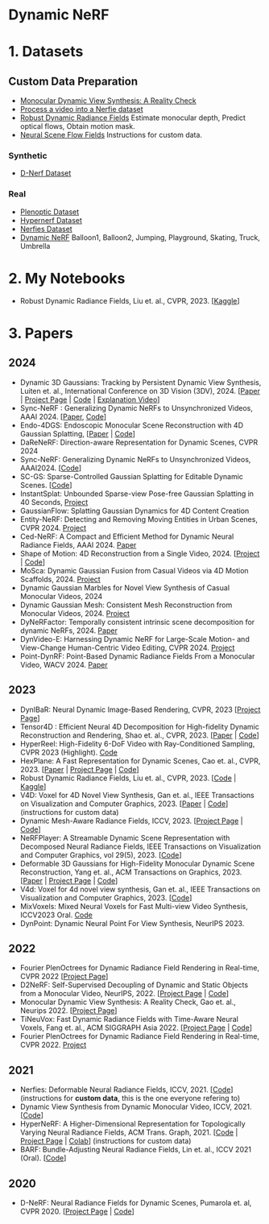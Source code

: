 # Dynamic NeRF

# 1. Datasets
## Custom Data Preparation
- [Monocular Dynamic View Synthesis: A Reality Check](https://github.com/KAIR-BAIR/dycheck/blob/main/docs/RECORD3D_CAPTURE.md)
- [Process a video into a Nerfie dataset](https://colab.research.google.com/github/google/nerfies/blob/main/notebooks/Nerfies_Capture_Processing.ipynb)
- [Robust Dynamic Radiance Fields](https://github.com/facebookresearch/robust-dynrf)
Estimate monocular depth, Predict optical flows, Obtain motion mask.
- [Neural Scene Flow Fields](https://github.com/zhengqili/Neural-Scene-Flow-Fields/tree/main)
Instructions for custom data.

### Synthetic
- [D-Nerf Dataset](https://www.albertpumarola.com/research/D-NeRF/index.html)


### Real
- [Plenoptic Dataset](https://github.com/facebookresearch/Neural_3D_Video/releases/tag/v1.0)
- [Hypernerf Dataset](https://github.com/google/hypernerf/releases/tag/v0.1)
- [Nerfies Dataset](https://github.com/google/nerfies/releases/download/0.1/nerfies-vrig-dataset-v0.1.zip)
- [Dynamic NeRF](https://github.com/gaochen315/DynamicNeRF)
Balloon1, Balloon2, Jumping, Playground, Skating, Truck, Umbrella


# 2. My Notebooks
- Robust Dynamic Radiance Fields, Liu et. al., CVPR, 2023. [[Kaggle](https://www.kaggle.com/code/declanide/robust-nerf)]

# 3. Papers
## 2024
- Dynamic 3D Gaussians: Tracking by Persistent Dynamic View Synthesis, Luiten et. al., International Conference on 3D Vision (3DV), 2024. [[Paper](https://dynamic3dgaussians.github.io/paper.pdf) | [Project Page](https://dynamic3dgaussians.github.io/) | [Code](https://github.com/JonathonLuiten/Dynamic3DGaussians) | [Explanation Video](https://www.youtube.com/live/hDuy1TgD8I4?si=6oGN0IYnPRxOibpg)]
- Sync-NeRF : Generalizing Dynamic NeRFs to Unsynchronized Videos, AAAI 2024. [[Paper](https://arxiv.org/abs/2310.13356), [Code](https://github.com/seoha-kim/Sync-NeRF)]
- Endo-4DGS: Endoscopic Monocular Scene Reconstruction with 4D Gaussian Splatting, [[Paper](https://arxiv.org/abs/2401.16416) | [Code](https://github.com/lastbasket/Endo-4DGS)]
- DaReNeRF: Direction-aware Representation for Dynamic Scenes, CVPR 2024
- Sync-NeRF: Generalizing Dynamic NeRFs to Unsynchronized Videos, AAAI2024. [[Code](https://github.com/seoha-kim/Sync-NeRF)]
- SC-GS: Sparse-Controlled Gaussian Splatting for Editable Dynamic Scenes. [[Code](https://github.com/yihua7/SC-GS)]
- InstantSplat: Unbounded Sparse-view Pose-free Gaussian Splatting in 40 Seconds, [Project](https://instantsplat.github.io/)
- GaussianFlow: Splatting Gaussian Dynamics for 4D Content Creation
- Entity-NeRF: Detecting and Removing Moving Entities in Urban Scenes, CVPR 2024. [Project](https://otonari726.github.io/entitynerf/)
- Ced-NeRF: A Compact and Efficient Method for Dynamic Neural Radiance Fields, AAAI 2024. [Paper](https://ojs.aaai.org/index.php/AAAI/article/view/28138)
- Shape of Motion: 4D Reconstruction from a Single Video, 2024. [[Project](https://shape-of-motion.github.io/) | [Code](https://github.com/vye16/shape-of-motion/)]
- MoSca: Dynamic Gaussian Fusion from Casual Videos via 4D Motion Scaffolds, 2024. [Project](https://www.cis.upenn.edu/~leijh/projects/mosca/)
- Dynamic Gaussian Marbles for Novel View Synthesis of Casual Monocular Videos, 2024
- Dynamic Gaussian Mesh: Consistent Mesh Reconstruction from Monocular Videos, 2024. [Project](https://www.liuisabella.com/DG-Mesh/)
- DyNeRFactor: Temporally consistent intrinsic scene decomposition for dynamic NeRFs, 2024. [Paper](https://www.sciencedirect.com/science/article/pii/S0097849324001195?dgcid=rss_sd_all)
- DynVideo-E: Harnessing Dynamic NeRF for Large-Scale Motion- and View-Change Human-Centric Video Editing, CVPR 2024. [Project](https://showlab.github.io/DynVideo-E/)
- Point-DynRF: Point-Based Dynamic Radiance Fields From a Monocular Video, WACV 2024. [Paper](https://openaccess.thecvf.com/content/WACV2024/papers/Park_Point-DynRF_Point-Based_Dynamic_Radiance_Fields_From_a_Monocular_Video_WACV_2024_paper.pdf)

## 2023
- DynIBaR: Neural Dynamic Image-Based Rendering, CVPR, 2023 [[Project Page](https://dynibar.github.io/)]
- Tensor4D : Efficient Neural 4D Decomposition for High-fidelity Dynamic Reconstruction and Rendering, Shao et. al., CVPR, 2023. [[Paper](https://arxiv.org/abs/2211.11610) | [Code](https://github.com/DSaurus/Tensor4D)]
- HyperReel: High-Fidelity 6-DoF Video with Ray-Conditioned Sampling, CVPR 2023 (Highlight). [Code](https://github.com/facebookresearch/hyperreel)
- HexPlane: A Fast Representation for Dynamic Scenes, Cao et. al., CVPR, 2023. [[Paper](https://caoang327.github.io/HexPlane/HexPlane.pdf) | [Project Page](https://caoang327.github.io/HexPlane/) | [Code](https://github.com/Caoang327/HexPlane)]
- Robust Dynamic Radiance Fields, Liu et. al., CVPR, 2023. [[Code](https://github.com/facebookresearch/robust-dynrf) | [Kaggle](https://www.kaggle.com/code/declanide/robust-nerf)]
- V4D: Voxel for 4D Novel View Synthesis, Gan et. al., IEEE Transactions on Visualization and Computer Graphics, 2023. [[Paper](https://arxiv.org/abs/2205.14332) | [Code](https://github.com/GANWANSHUI/V4D)] (instructions for custom data)
- Dynamic Mesh-Aware Radiance Fields, ICCV, 2023. [[Project Page](https://mesh-aware-rf.github.io/) | [Code](https://github.com/YilingQiao/DMRF)]
- NeRFPlayer: A Streamable Dynamic Scene Representation with Decomposed Neural Radiance Fields, IEEE Transactions on Visualization and Computer Graphics, vol 29(5), 2023. [[Code](https://github.com/lsongx/nerfplayer-nerfstudio)]
- Deformable 3D Gaussians for High-Fidelity Monocular Dynamic Scene Reconstruction, Yang et. al., ACM Transactions on Graphics, 2023. [[Paper](https://arxiv.org/pdf/2309.13101.pdf) | [Project Page](https://ingra14m.github.io/Deformable-Gaussians/) | [Code](https://github.com/ingra14m/Deformable-3D-Gaussians)]
- V4d: Voxel for 4d novel view synthesis, Gan et. al., IEEE Transactions on Visualization and Computer Graphics, 2023. [[Code](https://github.com/GANWANSHUI/V4D)]
- MixVoxels: Mixed Neural Voxels for Fast Multi-view Video Synthesis, ICCV2023 Oral. [Code](https://github.com/fengres/mixvoxels)
- DynPoint: Dynamic Neural Point For View Synthesis, NeurIPS 2023.

## 2022
- Fourier PlenOctrees for Dynamic Radiance Field Rendering in Real-time, CVPR 2022 [[Project Page](https://aoliao12138.github.io/FPO/)]
- D2NeRF: Self-Supervised Decoupling of Dynamic and Static Objects from a Monocular Video, NeurIPS, 2022. [[Project Page](https://d2nerf.github.io/) | [Code](https://github.com/ChikaYan/d2nerf)]
- Monocular Dynamic View Synthesis: A Reality Check, Gao et. al., Neurips 2022. [[Project Page](https://hangg7.com/dycheck/)]
- TiNeuVox: Fast Dynamic Radiance Fields with Time-Aware Neural Voxels, Fang et. al., ACM SIGGRAPH Asia 2022. [[Project Page](https://jaminfong.cn/tineuvox/) | [Code](https://github.com/hustvl/TiNeuVox)]
- Fourier PlenOctrees for Dynamic Radiance Field Rendering in Real-time, CVPR 2022. [Project](https://aoliao12138.github.io/FPO/)

## 2021
- Nerfies: Deformable Neural Radiance Fields, ICCV, 2021. [[Code](https://github.com/google/nerfies)] (instructions for **custom data**, this is the one everyone refering to)
- Dynamic View Synthesis from Dynamic Monocular Video, ICCV, 2021. [[Code](https://github.com/gaochen315/DynamicNeRF)]
- HyperNeRF: A Higher-Dimensional Representation for Topologically Varying Neural Radiance Fields, ACM Trans. Graph, 2021. [[Code](https://github.com/google/hyperNeRF) | [Project Page](https://hypernerf.github.io/) | [Colab](./colabs/HyperNerf.ipynb)] (instructions for custom data)
- BARF: Bundle-Adjusting Neural Radiance Fields, Lin et. al., ICCV 2021 (Oral). [[Code](https://github.com/chenhsuanlin/bundle-adjusting-NeRF)]

## 2020
- D-NeRF: Neural Radiance Fields for Dynamic Scenes, Pumarola et. al, CVPR 2020. [[Project Page](https://www.albertpumarola.com/research/D-NeRF/index.html) | [Code](https://github.com/albertpumarola/D-NeRF)]